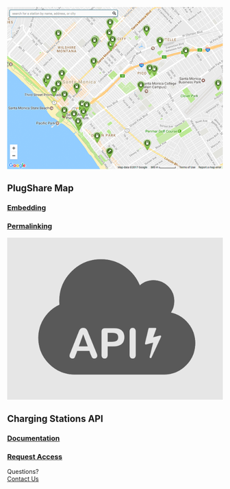 <div id="index">
  <section id="map">
    <a href="embed">
      <img src="embed.png">
    </a>
    <h2>PlugShare Map</h2>
    <a href="embed"><h3>Embedding</h3></a>
    <a href="permalink"><h3>Permalinking</h3></a>
  </section>
  <section id="api">
    <a href="slate">
      <img src="api.png">
    </a>
    <h2>Charging Stations API</h2>
    <a href="slate"><h3>Documentation</h3></a>
    <a href="access"><h3>Request Access</h3></a>
  </section>
  <div id="cta">
    <div class="prompt">
      Questions?
    </div>
    <div class="button">
      <a href="mailto:info@plugshare.com">Contact Us</a>
    </div>
  </div>
</div>